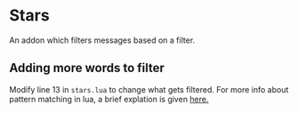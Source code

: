 # Stars

An addon which filters messages based on a filter.

## Adding more words to filter

Modify line 13 in `stars.lua` to change what gets filtered.
For more info about pattern matching in lua, a brief explation is given [here.](https://riptutorial.com/lua/example/20315/lua-pattern-matching)
